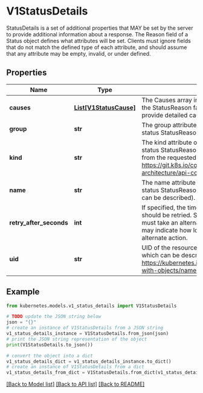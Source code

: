 # V1StatusDetails

StatusDetails is a set of additional properties that MAY be set by the server to provide additional information about a response. The Reason field of a Status object defines what attributes will be set. Clients must ignore fields that do not match the defined type of each attribute, and should assume that any attribute may be empty, invalid, or under defined.

## Properties

Name | Type | Description | Notes
------------ | ------------- | ------------- | -------------
**causes** | [**List[V1StatusCause]**](V1StatusCause.md) | The Causes array includes more details associated with the StatusReason failure. Not all StatusReasons may provide detailed causes. | [optional] 
**group** | **str** | The group attribute of the resource associated with the status StatusReason. | [optional] 
**kind** | **str** | The kind attribute of the resource associated with the status StatusReason. On some operations may differ from the requested resource Kind. More info: https://git.k8s.io/community/contributors/devel/sig-architecture/api-conventions.md#types-kinds | [optional] 
**name** | **str** | The name attribute of the resource associated with the status StatusReason (when there is a single name which can be described). | [optional] 
**retry_after_seconds** | **int** | If specified, the time in seconds before the operation should be retried. Some errors may indicate the client must take an alternate action - for those errors this field may indicate how long to wait before taking the alternate action. | [optional] 
**uid** | **str** | UID of the resource. (when there is a single resource which can be described). More info: https://kubernetes.io/docs/concepts/overview/working-with-objects/names#uids | [optional] 

## Example

```python
from kubernetes.models.v1_status_details import V1StatusDetails

# TODO update the JSON string below
json = "{}"
# create an instance of V1StatusDetails from a JSON string
v1_status_details_instance = V1StatusDetails.from_json(json)
# print the JSON string representation of the object
print(V1StatusDetails.to_json())

# convert the object into a dict
v1_status_details_dict = v1_status_details_instance.to_dict()
# create an instance of V1StatusDetails from a dict
v1_status_details_from_dict = V1StatusDetails.from_dict(v1_status_details_dict)
```
[[Back to Model list]](../README.md#documentation-for-models) [[Back to API list]](../README.md#documentation-for-api-endpoints) [[Back to README]](../README.md)


